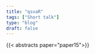 ```yaml
---
title: "qsvaR"
tags: ["Short talk"]
type: "blog"
draft: false
---
```


{{< abstracts paper="paper15">}}


